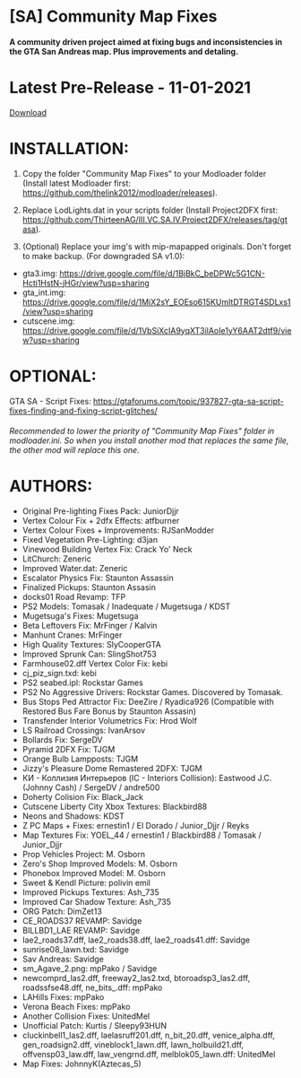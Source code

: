 # [SA] Community Map Fixes
#### A community driven project aimed at fixing bugs and inconsistencies in the GTA San Andreas map. Plus improvements and detaling.

# Latest Pre-Release - 11-01-2021
[Download](https://github.com/UnitedMel/-SA-Community-Map-Fixes/archive/main.zip)

# INSTALLATION:

1. Copy the folder "Community Map Fixes" to your Modloader folder (Install latest Modloader first: https://github.com/thelink2012/modloader/releases).

2. Replace LodLights.dat in your scripts folder (Install Project2DFX first: https://github.com/ThirteenAG/III.VC.SA.IV.Project2DFX/releases/tag/gtasa).

3. (Optional) Replace your img's with mip-mapapped originals. Don't forget to make backup. (For downgraded SA v1.0):

- gta3.img: https://drive.google.com/file/d/1BjBkC_beDPWc5G1CN-Hcti1HstN-jHGr/view?usp=sharing
- gta_int.img: https://drive.google.com/file/d/1MiX2sY_EOEso615KUmItDTRGT4SDLxs1/view?usp=sharing
- cutscene.img: https://drive.google.com/file/d/1VbSiXcIA9yqXT3ilAoIe1yY6AAT2dtf9/view?usp=sharing

# OPTIONAL:

GTA SA - Script Fixes: https://gtaforums.com/topic/937827-gta-sa-script-fixes-finding-and-fixing-script-glitches/

###### Recommended to lower the priority of "Community Map Fixes" folder in modloader.ini. So when you install another mod that replaces the same file, the other mod will replace this one.

# AUTHORS:

- Original Pre-lighting Fixes Pack: JuniorDjjr
- Vertex Colour Fix + 2dfx Effects: atfburner
- Vertex Colour Fixes + Improvements: RJSanModder
- Fixed Vegetation Pre-Lighting: d3jan
- Vinewood Building Vertex Fix: Crack Yo' Neck
- LitChurch: Zeneric
- Improved Water.dat: Zeneric
- Escalator Physics Fix: Staunton Assassin
- Finalized Pickups: Staunton Assasin
- docks01 Road Revamp: TFP
- PS2 Models: Tomasak / Inadequate / Mugetsuga / KDST
- Mugetsuga's Fixes: Mugetsuga
- Beta Leftovers Fix: MrFinger / Kalvin
- Manhunt Cranes: MrFinger
- High Quality Textures: SlyCooperGTA
- Improved Sprunk Can: SlingShot753
- Farmhouse02.dff Vertex Color Fix: kebi
- cj_piz_sign.txd: kebi
- PS2 seabed.ipl: Rockstar Games
- PS2 No Aggressive Drivers: Rockstar Games. Discovered by Tomasak.
- Bus Stops Ped Attractor Fix: DeeZire / Ryadica926 (Compatible with Restored Bus Fare Bonus by Staunton Assasin)
- Transfender Interior Volumetrics Fix: Hrod Wolf
- LS Railroad Crossings: IvanArsov
- Bollards Fix: SergeDV
- Pyramid 2DFX Fix: TJGM
- Orange Bulb Lampposts: TJGM
- Jizzy's Pleasure Dome Remastered 2DFX: TJGM
- КИ - Коллизия Интерьеров (IC - Interiors Collision): Eastwood J.C.(Johnny Cash) / SergeDV / andre500
- Doherty Colision Fix: Black_Jack
- Cutscene Liberty City Xbox Textures: Blackbird88
- Neons and Shadows: KDST
- Z PC Maps + Fixes: ernestin1 / El Dorado / Junior_Djjr / Reyks
- Map Textures Fix: YOEL_44 / ernestin1 / Blackbird88 / Tomasak / Junior_Djjr
- Prop Vehicles Project: M. Osborn
- Zero's Shop Improved Models: M. Osborn
- Phonebox Improved Model: M. Osborn
- Sweet & Kendl Picture: polivin emil
- Improved Pickups Textures: Ash_735
- Improved Car Shadow Texture: Ash_735
- ORG Patch: DimZet13
- CE_ROADS37 REVAMP: Savidge
- BILLBD1_LAE REVAMP: Savidge
- lae2_roads37.dff, lae2_roads38.dff, lae2_roads41.dff: Savidge
- sunrise08_lawn.txd: Savidge
- Sav Andreas: Savidge
- sm_Agave_2.png: mpPako / Savidge
- newcomprd_las2.dff, freeway2_las2.txd, btoroadsp3_las2.dff, roadssfse48.dff, ne_bits_.dff: mpPako
- LAHills Fixes: mpPako
- Verona Beach Fixes: mpPako
- Another Collision Fixes: UnitedMel
- Unofficial Patch: Kurtis / Sleepy93HUN
- cluckinbell1_las2.dff, laelasruff201.dff, n_bit_20.dff, venice_alpha.dff, gen_roadsign2.dff, vineblock1_lawn.dff, lawn_holbuild21.dff, offvensp03_law.dff, law_vengrnd.dff, melblok05_lawn.dff: UnitedMel
- Map Fixes: JohnnyK(Aztecas_5)
